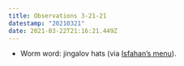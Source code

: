 ```yaml
---
title: Observations 3-21-21
datestamp: "20210321"
date: 2021-03-22T21:16:21.449Z
---
```

- Worm word: jingalov hats (via [Isfahan’s menu](https://www.eatisfahan.com/menu)).